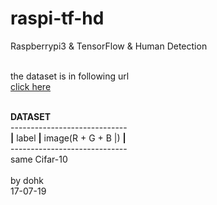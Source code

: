 # raspi-tf-hd
Raspberrypi3 &amp; TensorFlow &amp; Human Detection<br><br>

the dataset is in following url<br>
<a href="https://drive.google.com/open?id=0B1JtZvJSgzd1QW1yYVhGUU5QSkE">click here</a><br><br>


<strong>DATASET</strong><br>
-----------------------------<br>
<strong>|</strong>  label <strong>|</strong>  image(R + G + B |)  <strong>|</strong><br>
-----------------------------<br>
same Cifar-10<br>
<br>
by dohk<br>
17-07-19<br>
